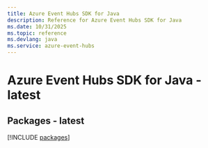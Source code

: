 ```yaml
---
title: Azure Event Hubs SDK for Java
description: Reference for Azure Event Hubs SDK for Java
ms.date: 10/31/2025
ms.topic: reference
ms.devlang: java
ms.service: azure-event-hubs
---
```

# Azure Event Hubs SDK for Java - latest
## Packages - latest
[!INCLUDE [packages](event-hubs-index.md)]
